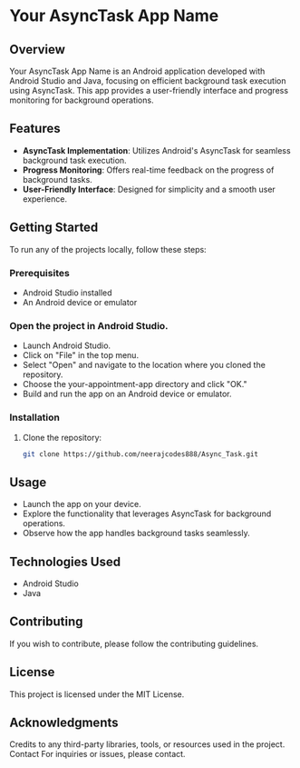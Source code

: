 # Your AsyncTask App Name

## Overview

Your AsyncTask App Name is an Android application developed with Android Studio and Java, focusing on efficient background task execution using AsyncTask. This app provides a user-friendly interface and progress monitoring for background operations.

## Features

- **AsyncTask Implementation**: Utilizes Android's AsyncTask for seamless background task execution.
- **Progress Monitoring**: Offers real-time feedback on the progress of background tasks.
- **User-Friendly Interface**: Designed for simplicity and a smooth user experience.

## Getting Started

To run any of the projects locally, follow these steps:

### Prerequisites

- Android Studio installed
- An Android device or emulator

### Open the project in Android Studio.

- Launch Android Studio.
- Click on "File" in the top menu.
- Select "Open" and navigate to the location where you cloned the repository.
- Choose the your-appointment-app directory and click "OK."
- Build and run the app on an Android device or emulator.


### Installation

1. Clone the repository:
   ```bash
   git clone https://github.com/neerajcodes888/Async_Task.git
   ```
## Usage
- Launch the app on your device.
- Explore the functionality that leverages AsyncTask for background operations.
- Observe how the app handles background tasks seamlessly.
## Technologies Used
- Android Studio
- Java
## Contributing
If you wish to contribute, please follow the contributing guidelines.

## License
This project is licensed under the MIT License.

## Acknowledgments
 Credits to any third-party libraries, tools, or resources used in the project.
Contact
For inquiries or issues, please contact.

   

